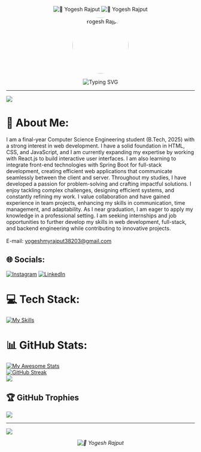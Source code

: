 <p align="center">
  <img src="https://capsule-render.vercel.app/api?type=waving&color=gradient&height=180&section=header&text=Hi%20there!%20I'm%20Yogesh%20Rajput&fontSize=30&fontColor=ffffff" alt="🚀 Yogesh Rajput">
  <img src="https://capsule-render.vercel.app/api?type=waving&height=200&color=gradient&text=Yogesh%20Rajput&reversal=false&textBg=false&fontColor=black&fontAlign=50&fontAlignY=35&animation=blink&desc=Computer%20Science%20Engineer%20|%20Java%20Enthusiast" alt="🚀 Yogesh Rajput">
</p>

<!-- Profile Picture -->
<p align="center">
  <img src="https://avatars.githubusercontent.com/yogesh8rajput" width="150" height="150" style="border-radius: 50%;" alt="Yogesh Rajput">
</p>


<p align="center">
  <img src="https://readme-typing-svg.herokuapp.com?font=Fira+Code&weight=500&size=22&pause=1000&color=36BCF7&center=true&vCenter=true&width=800&lines=Fast+Learner+%7C+Passionate+Coder+%7C+Team+Player;Java+%7C+Spring+Boot+%7C+ReactJS;Striving+to+solve+real-world+problems!" alt="Typing SVG" />
</p>
<!-- @@ -64,13 +57,7 @@ -->
<!-- <p align="center">
 <img src="[https://github-contributor-stats.vercel.app/api?username=yogesh8rajput&card_width=600&limit=5&theme=neon&combine_all_yearly_contributions=true](https://github-readme-streak-stats.herokuapp.com?user=Yogesh8rajput&theme=highcontrast&hide_border=true&card_width=500&card_height=200)](https://git.io/streak-stats)" alt="Top Contributions"/>Add commentMore actions
</p> -->

---


[![](https://visitcount.itsvg.in/api?id=yogesh8rajput&icon=2&color=1)](https://visitcount.itsvg.in)

<!-- Footer -->

# 💫 About Me:
I am a final-year Computer Science Engineering student (B.Tech, 2025) with a strong interest in web development. I have a solid foundation in HTML, CSS, and JavaScript, and I am currently expanding my expertise by working with React.js to build interactive user interfaces. I am also learning to integrate front-end technologies with Spring Boot for full-stack development, creating efficient web applications that communicate seamlessly between the client and server.
Throughout my studies, I have developed a passion for problem-solving and crafting impactful solutions. I enjoy tackling complex challenges, designing efficient systems, and constantly refining my work. I value collaboration and have gained experience in team projects, enhancing my skills in communication, time management, and adaptability.
As I near graduation, I am eager to apply my knowledge in a professional setting. I am seeking internships and job opportunities to further develop my skills in web development, full-stack, and backend engineering while contributing to innovative projects.
<br><br>E-mail: yogeshmyrajput38203@gmail.com

## 🌐 Socials:
[![Instagram](https://img.shields.io/badge/Instagram-%23E4405F.svg?logo=Instagram&logoColor=white)](https://instagram.com/kabir253singh) [![LinkedIn](https://img.shields.io/badge/LinkedIn-%230077B5.svg?logo=linkedin&logoColor=white)](https://linkedin.com/in/linkedin.com/in/yogesh-rajput-33676624a) 

# 💻 Tech Stack:
[![My Skills](https://skillicons.dev/icons?i=css,html,java,react,spring,tailwind,mysql,postman,hibernate,vscode,vite,&perline=20)](https://skillicons.dev)

# 📊 GitHub Stats:
[![My Awesome Stats](https://awesome-github-stats.azurewebsites.net/user-stats/yogesh8rajput?cardType=level-alternate&theme=dark&preferLogin=false)](https://git.io/awesome-stats-card)<br/>
[![GitHub Streak](https://github-readme-streak-stats.herokuapp.com?user=Yogesh8rajput&theme=highcontrast&hide_border=true&card_width=500&card_height=200)](https://git.io/streak-stats)<br/>
![](https://github-readme-stats.vercel.app/api/top-langs/?username=Yogesh8rajput&theme=highcontrast&hide_border=true&card_width=500&card_height=400&include_all_commits=false&count_private=false&layout=compact)

## 🏆 GitHub Trophies
![](https://github-profile-trophy.vercel.app/?username=Yogesh8rajput&theme=onedark&no-frame=true&no-bg=false&margin-w=4)

---
[![](https://visitcount.itsvg.in/api?id=Yogesh8rajput&icon=2&color=1)](https://visitcount.itsvg.in)
<p align="center">
<!--   <i> by Yogesh Rajput</i> -->
  <i><img src="https://capsule-render.vercel.app/api?type=waving&height=100&color=gradient&text=Yogesh%20Rajput&section=footer&fontSize=19&fontAlignY=81" alt="🚀 Yogesh Rajput"></i>
</p>
<!-- Proudly created with GPRM ( https://gprm.itsvg.in ) -->
